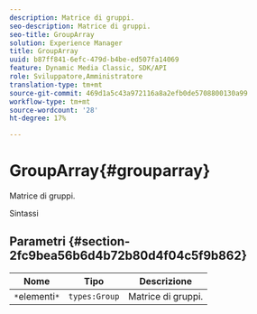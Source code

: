 ```yaml
---
description: Matrice di gruppi.
seo-description: Matrice di gruppi.
seo-title: GroupArray
solution: Experience Manager
title: GroupArray
uuid: b87ff841-6efc-479d-b4be-ed507fa14069
feature: Dynamic Media Classic, SDK/API
role: Sviluppatore,Amministratore
translation-type: tm+mt
source-git-commit: 469d1a5c43a972116a8a2efb0de5708800130a99
workflow-type: tm+mt
source-wordcount: '28'
ht-degree: 17%

---
```



# GroupArray{#grouparray}

Matrice di gruppi.

Sintassi

## Parametri {#section-2fc9bea56b6d4b72b80d4f04c5f9b862}

| Nome | Tipo | Descrizione |
|---|---|---|
| `*`elementi`*` | `types:Group` | Matrice di gruppi. |

